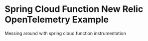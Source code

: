 # Spring Cloud Function New Relic OpenTelemetry Example

Messing around with spring cloud function instrumentation
